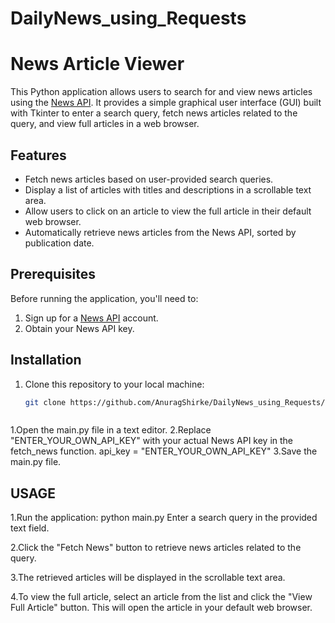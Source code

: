 # DailyNews_using_Requests
# News Article Viewer

This Python application allows users to search for and view news articles using the [News API](https://newsapi.org/). It provides a simple graphical user interface (GUI) built with Tkinter to enter a search query, fetch news articles related to the query, and view full articles in a web browser.

## Features

- Fetch news articles based on user-provided search queries.
- Display a list of articles with titles and descriptions in a scrollable text area.
- Allow users to click on an article to view the full article in their default web browser.
- Automatically retrieve news articles from the News API, sorted by publication date.

## Prerequisites

Before running the application, you'll need to:

1. Sign up for a [News API](https://newsapi.org/) account.
2. Obtain your News API key.

## Installation

1. Clone this repository to your local machine:

   ```bash
   git clone https://github.com/AnuragShirke/DailyNews_using_Requests/tree/main



1.Open the main.py file in a text editor.
2.Replace "ENTER_YOUR_OWN_API_KEY" with your actual News API key in the fetch_news function.
  api_key = "ENTER_YOUR_OWN_API_KEY"
3.Save the main.py file.

## USAGE
1.Run the application:
   python main.py
   Enter a search query in the provided text field.

2.Click the "Fetch News" button to retrieve news articles related to the query.

3.The retrieved articles will be displayed in the scrollable text area.

4.To view the full article, select an article from the list and click the "View Full Article" button. This will open the article in your default web browser.

